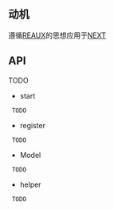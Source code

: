 ## 动机

遵循[REAUX](https://github.com/vocoWone/reaux)的思想应用于[NEXT](https://nextjs.org/)

## API

TODO

- start

```
 TODO
```

- register

```
 TODO
```

- Model

```
 TODO
```

- helper

```
 TODO
```
